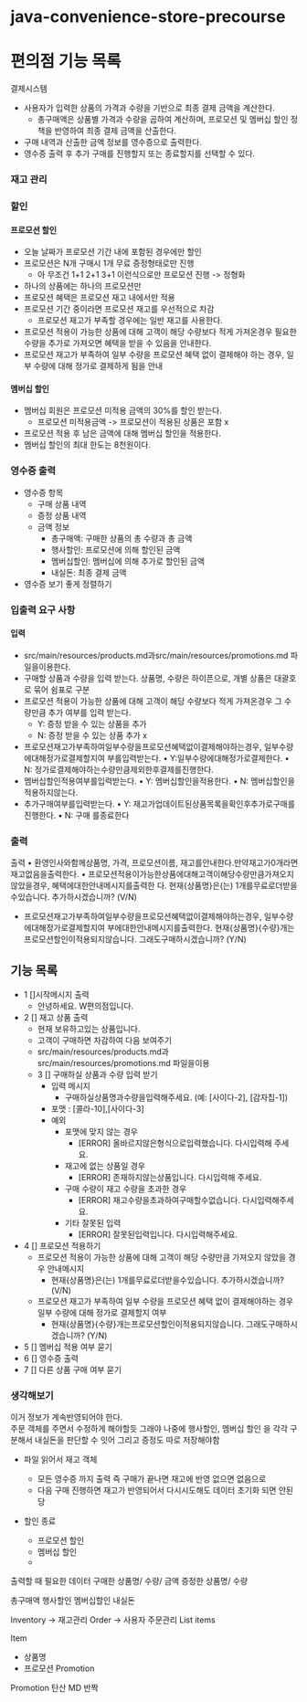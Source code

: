 # java-convenience-store-precourse
# 편의점 기능 목록

결제시스템

- 사용자가 입력한 상품의 가격과 수량을 기반으로 최종 결제 금액을 계산한다.
    - 총구매액은 상품별 가격과 수량을 곱하여 계산하며, 프로모션 및 멤버십 할인 정책을 반영하여 최종 결제 금액을 산출한다.
- 구매 내역과 산출한 금액 정보를 영수증으로 출력한다.
- 영수증 출력 후 추가 구매를 진행할지 또는 종료할지를 선택할 수 있다.


### 재고 관리

### 할인

#### 프로모션 할인
- 오늘 날짜가 프로모션 기간 내에 포함된 경우에만 할인
- 프로모션은 N개 구매시 1개 무료 증정형태로만 진행
    - 아 무조건 1+1 2+1 3+1 이런식으로만 프로모션 진행 -> 정형화
- 하나의 상품에는 하나의 프로모션만
- 프로모션 혜택은 프로모션 재고 내에서만 적용
- 프로모션 기간 중이라면 프로모션 재고를 우선적으로 차감
    - 프로모션 재고가 부족할 경우에는 일반 재고를 사용한다.
- 프로모션 적용이 가능한 상품에 대해 고객이 해당 수량보다 적게 가져온경우 필요한 수량을 추가로 가져오면 혜택을 받을 수 있음을 안내한다.
- 프로모션 재고가 부족하여 일부 수량을 프로모션 혜택 없이 결제해야 하는 경우, 일부 수량에 대해 정가로 결제하게 됨을 안내

#### 멤버십 할인

- 멤버십 회원은 프로모션 미적용 금액의 30%를 할인 받는다.
    - 프로모션 미적용금액 -> 프로모션이 적용된 상품은 포함 x
- 프로모션 적용 후 남은 금액에 대해 멤버십 할인을 적용한다.
- 멤버십 할인의 최대 한도는 8천원이다.

### 영수증 출력

- 영수증 항목
    - 구매 상품 내역
    - 증정 상품 내역
    - 금액 정보
        - 총구매액: 구매한 상품의 총 수량과 총 금액
        - 행사할인: 프로모션에 의해 할인된 금액
        - 멤버십할인: 멤버십에 의해 추가로 할인된 금액
        - 내실돈: 최종 결제 금액
- 영수증 보기 좋게 정렬하기


### 입출력 요구 사항

#### 입력

- src/main/resources/products.md과src/main/resources/promotions.md 파일을이용한다.
- 구매할 상품과 수량을 입력 받는다. 상품명, 수량은 하이픈으로, 개별 상품은 대괄호로 묶어 쉼표로 구분
- 프로모션 적용이 가능한 상품에 대해 고객이 해당 수량보다 적게 가져온경우 그 수량만큼 추가 여부를 입력 받는다.
    - Y: 증정 받을 수 있는 상품을 추가
    - N: 증정 받을 수 있는 상품 추가 x
- 프로모션재고가부족하여일부수량을프로모션혜택없이결제해야하는경우, 일부수량에대해정가로결제할지여 부를입력받는다.
  • Y:일부수량에대해정가로결제한다.
  • N: 정가로결제해야하는수량만큼제외한후결제를진행한다.
- 멤버십할인적용여부를입력받는다.
  • Y: 멤버십할인을적용한다.
  • N: 멤버십할인을적용하지않는다.
- 추가구매여부를입력받는다.
  • Y: 재고가업데이트된상품목록을확인후추가로구매를진행한다.
  • N: 구매 를종료한다

### 출력

출력
• 환영인사와함께상품명, 가격, 프로모션이름, 재고를안내한다.만약재고가0개라면재고없음을출력한다.
• 프로모션적용이가능한상품에대해고객이해당수량만큼가져오지않았을경우, 혜택에대한안내메시지를출력한
다.
현재{상품명}은(는) 1개를무료로더받을수있습니다. 추가하시겠습니까? (V/N)
- 프로모션재고가부족하여일부수량을프로모션혜택없이결제해야하는경우, 일부수량에대해정가로결제할지여 부에대한안내메시지를출력한다.
  현재{상품명}{수량}개는프로모션할인이적용되지않습니다. 그래도구매하시겠습니까? (Y/N)



## 기능 목록

- 1 []시작메시지 출력
    - 안녕하세요. W편의점입니다.
- 2 [] 재고 상품 출력
    - 현재 보유하고있는 상품입니다.
    - 고객이 구매하면 차감하여 다음 보여주기
    - src/main/resources/products.md과src/main/resources/promotions.md 파일을이용
    - 3 [] 구매하실 상품과 수량 입력 받기
        - 입력 메시지
            - 구매하실상품명과수량을입력해주세요. (예: [사이다-2], [감자칩-1])
        - 포맷 : [콜라-10],[사이다-3]
        - 예외
            - 포맷에 맞지 않는 경우
                - [ERROR] 올바르지않은형식으로입력했습니다. 다시입력해 주세
                  요.
            - 재고에 없는 상품일 경우
                - [ERROR] 존재하지않는상품입니다. 다시입력해 주세요.
            - 구매 수량이 재고 수량을 초과한 경우
                -  [ERROR] 재고수량을초과하여구매할수없습니다. 다시입력해주세요.
            - 기타 잘못된 입력
                - [ERROR] 잘못된입력입니다. 다시입력해주세요.
- 4 [] 프로모션 적용하기
    - 프로모션 적용이 가능한 상품에 대해 고객이 해당 수량만큼 가져오지 않았을 경우 안내메시지
        - 현재{상품명}은(는) 1개를무료로더받을수있습니다. 추가하시겠습니까? (V/N)
    - 프로모션 재고가 부족하여 일부 수량을 프로모션 혜택 없이 결제해야하는 경우 일부 수량에 대해 정가로 결제할지 여부
        - 현재{상품명}{수량}개는프로모션할인이적용되지않습니다. 그래도구매하시겠습니까? (Y/N)
- 5 [] 멤버십 적용 여부 묻기
- 6 [] 영수증 출력
- 7 [] 다른 상품 구매 여부 묻기



### 생각해보기

이거 정보가 계속반영되어야 한다.  
주문 객체를 주면서 수정하게 해야할듯
그래야 나중에 행사할인, 멤버십 할인 을 각각 구분해서 내실돈을 판단할 수 잇어
그리고 증정도 따로 저장해야함


- 파일 읽어서 재고 객체
    - 모든 영수증 까지 출력 즉 구매가 끝나면 재고에 반영  없으면 없음으로
    - 다음 구매 진행하면 재고가 반영되어서 다시시도해도 데이터 초기화 되면 안된당

- 할인 종료
    - 프로모션 할인
    - 멤버십 할인
    -


출력할 때 필요한 데이터
구매한 상품명/ 수량/ 금액
증정한 상품명/ 수량

총구매액
행사할인
멤버십할인
내실돈

Inventory -> 재고관리
Order -> 사용자 주문관리
List<Item> items

Item
- 상품명
- 프로모션 Promotion

Promotion
탄산
MD
반짝
